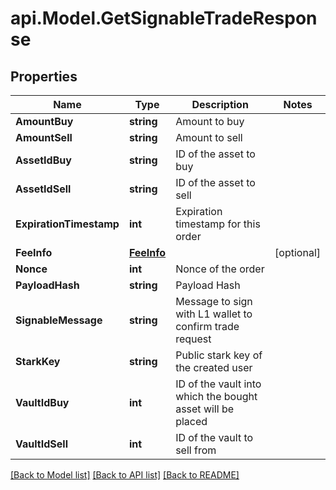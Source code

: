 # api.Model.GetSignableTradeResponse

## Properties

Name | Type | Description | Notes
------------ | ------------- | ------------- | -------------
**AmountBuy** | **string** | Amount to buy | 
**AmountSell** | **string** | Amount to sell | 
**AssetIdBuy** | **string** | ID of the asset to buy | 
**AssetIdSell** | **string** | ID of the asset to sell | 
**ExpirationTimestamp** | **int** | Expiration timestamp for this order | 
**FeeInfo** | [**FeeInfo**](FeeInfo.md) |  | [optional] 
**Nonce** | **int** | Nonce of the order | 
**PayloadHash** | **string** | Payload Hash | 
**SignableMessage** | **string** | Message to sign with L1 wallet to confirm trade request | 
**StarkKey** | **string** | Public stark key of the created user | 
**VaultIdBuy** | **int** | ID of the vault into which the bought asset will be placed | 
**VaultIdSell** | **int** | ID of the vault to sell from | 

[[Back to Model list]](../README.md#documentation-for-models) [[Back to API list]](../README.md#documentation-for-api-endpoints) [[Back to README]](../README.md)

